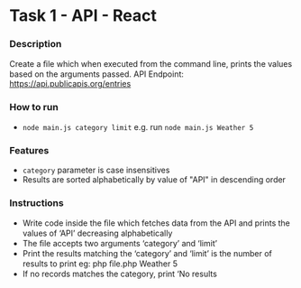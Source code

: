 # Task 1 - API - React
### Description
Create a ﬁle which when executed from the command line, prints the values based on 
the arguments passed.
API Endpoint: https://api.publicapis.org/entries

### How to run
- `node main.js category limit`
    e.g. run `node main.js Weather 5`

### Features
- `category` parameter is case insensitives
- Results are sorted alphabetically by value of "API" in descending order


### Instructions
- Write code inside the ﬁle which fetches data from the API and prints the values 
of ‘API’ decreasing alphabetically
- The ﬁle accepts two arguments ‘category’ and ‘limit’
- Print the results matching the ‘category’ and ‘limit’ is the number of results to 
print eg: php ﬁle.php Weather 5
- If no records matches the category, print ‘No results
